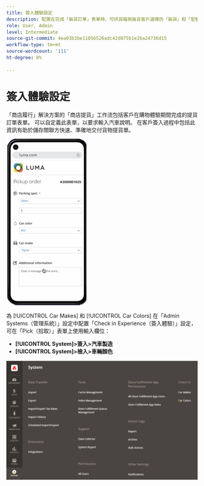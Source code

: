 ```yaml
---
title: 簽入體驗設定
description: 配置在完成「裝貨訂單」表單時，可供貨箱側裝貨客戶選擇的「裝貨」和「型號」。
role: User, Admin
level: Intermediate
source-git-commit: 4ea03b3be11056526adc42d875b1e26a24736d15
workflow-type: tm+mt
source-wordcount: '111'
ht-degree: 0%

---
```



# 簽入體驗設定

「商店履行」解決方案的「商店提貨」工作流包括客戶在購物體驗期間完成的提貨訂單表單。 可以自定義此表單，以要求輸入汽車說明。 在客戶簽入過程中包括此資訊有助於儲存關聯方快速、準確地交付貨物提貨單。

![[!DNL Check-In Experience Car Make] 和 [!DNL Model] 曲邊拾取設定](assets/checkin-system-settings-car-options.png)

為 [!UICONTROL Car Makes] 和 [!UICONTROL Car Colors] 在「Admin Systems（管理系統）」設定中配置「Check in Experience（簽入體驗）」設定，可在「Pick（拾取）」表單上使用輸入欄位：

- **[!UICONTROL System]>簽入>汽車製造**
- **[!UICONTROL System]>檢入>車輛顏色**

![[!DNL Check-In Experience system configuration for curbside pickup]](assets/check-in-experience-system-config.png)







